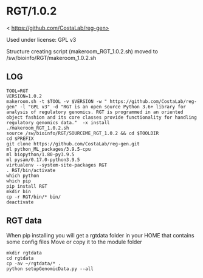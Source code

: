 RGT/1.0.2
========================

< https://github.com/CostaLab/reg-gen>

Used under license:
GPL v3


Structure creating script (makeroom_RGT_1.0.2.sh) moved to /sw/bioinfo/RGT/makeroom_1.0.2.sh

LOG
---

    TOOL=RGT
    VERSION=1.0.2
    makeroom.sh -t $TOOL -v $VERSION -w " https://github.com/CostaLab/reg-gen" -l "GPL v3" -d "RGT is an open source Python 3.6+ library for analysis of regulatory genomics. RGT is programmed in an oriented object fashion and its core classes provide functionality for handling regulatory genomics data."  -x install 
    ./makeroom_RGT_1.0.2.sh
    source /sw/bioinfo/RGT/SOURCEME_RGT_1.0.2 && cd $TOOLDIR
    cd $PREFIX
    git clone https://github.com/CostaLab/reg-gen.git
    ml python_ML_packages/3.9.5-cpu    
    ml biopython/1.80-py3.9.5
    ml pysam/0.17.0-python3.9.5
    virtualenv --system-site-packages RGT
    . RGT/bin/activate
    which python
    which pip
    pip install RGT
    mkdir bin
    cp -r RGT/bin/* bin/
    deactivate

## RGT data
When pip installing you will get a rgtdata folder in your HOME that contains some config files
Move or copy it to the module folder

    mkdir rgtdata
    cd rgtdata
    cp -av ~/rgtdata/* .
    python setupGenomicData.py --all

